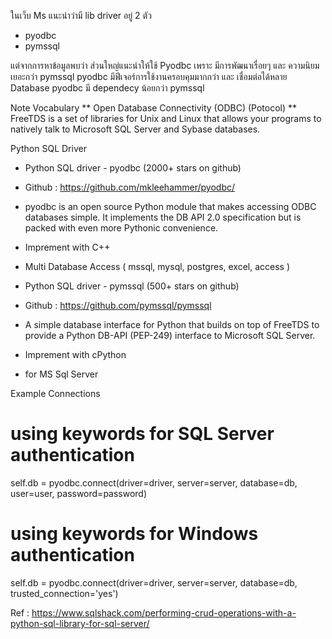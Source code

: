 ในเว็บ Ms แนะนำว่ามี lib driver อยู่ 2 ตัว 
 - pyodbc
 - pymssql

แต่จากการหาข้อมูลพบว่า ส่วนใหญ่แนะนำให้ใช้ Pyodbc เพราะ มีการพัฒนาเรื่อยๆ และ ความนิยมเยอะกว่า pymssql 
pyodbc มีฟีเจอร์การใช้งานครอบคุมมากกว่า และ เชื่อมต่อได้หลาย Database
pyodbc มี dependecy น้อยกว่า pymssql 


Note Vocabulary
** Open Database Connectivity (ODBC) (Potocol)
** FreeTDS is a set of libraries for Unix and Linux that allows your programs to natively talk to Microsoft SQL Server and Sybase databases. 



Python SQL Driver
 - Python SQL driver - pyodbc  (2000+ stars on github)
 - Github : https://github.com/mkleehammer/pyodbc/
 - pyodbc is an open source Python module that makes accessing ODBC databases simple. It implements the DB API 2.0 specification but is packed with even more Pythonic convenience.
 - Imprement with C++
 - Multi Database Access ( mssql, mysql, postgres, excel, access )

 - Python SQL driver - pymssql (500+ stars on github)
 - Github : https://github.com/pymssql/pymssql
 - A simple database interface for Python that builds on top of FreeTDS to provide a Python DB-API (PEP-249) interface to Microsoft SQL Server.
 - Imprement with cPython
 - for MS Sql Server
 


Example Connections
# using keywords for SQL Server authentication
self.db = pyodbc.connect(driver=driver, server=server, database=db,
                         user=user, password=password)

# using keywords for Windows authentication
self.db = pyodbc.connect(driver=driver, server=server, database=db,
                         trusted_connection='yes')   


Ref : 
https://www.sqlshack.com/performing-crud-operations-with-a-python-sql-library-for-sql-server/